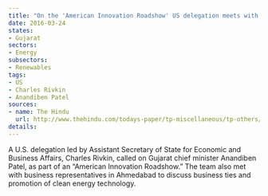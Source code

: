 ```yaml
---
title: "On the 'American Innovation Roadshow' US delegation meets with Gujarat CM"
date: 2016-03-24
states:
- Gujarat
sectors:
- Energy
subsectors:
- Renewables
tags:
- US
- Charles Rivkin
- Anandiben Patel
sources:
- name: The Hindu
  url: http://www.thehindu.com/todays-paper/tp-miscellaneous/tp-others/us-trade-team-calls-on-gujarat-chief-minister/article8363678.ece
details:
---
```


A U.S. delegation led by Assistant Secretary of State for Economic and Business Affairs, Charles Rivkin, called on Gujarat chief minister Anandiben Patel, as part of an “American Innovation Roadshow.” The team also met with business representatives in Ahmedabad to discuss business ties and promotion of clean energy technology.
